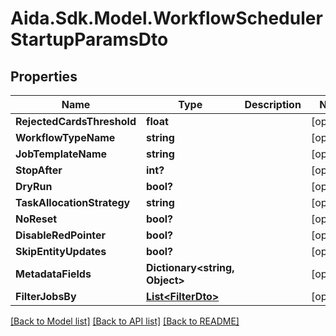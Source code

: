 # Aida.Sdk.Model.WorkflowSchedulerStartupParamsDto

## Properties

Name | Type | Description | Notes
------------ | ------------- | ------------- | -------------
**RejectedCardsThreshold** | **float** |  | [optional] 
**WorkflowTypeName** | **string** |  | [optional] 
**JobTemplateName** | **string** |  | [optional] 
**StopAfter** | **int?** |  | [optional] 
**DryRun** | **bool?** |  | [optional] 
**TaskAllocationStrategy** | **string** |  | [optional] 
**NoReset** | **bool?** |  | [optional] 
**DisableRedPointer** | **bool?** |  | [optional] 
**SkipEntityUpdates** | **bool?** |  | [optional] 
**MetadataFields** | **Dictionary&lt;string, Object&gt;** |  | [optional] 
**FilterJobsBy** | [**List&lt;FilterDto&gt;**](FilterDto.md) |  | [optional] 

[[Back to Model list]](../README.md#documentation-for-models) [[Back to API list]](../README.md#documentation-for-api-endpoints) [[Back to README]](../README.md)

